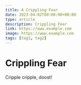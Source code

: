 ```yaml
---
title: A Crippling Fear
date: 2023-04-02T00:00:00+00:00
type: article
description: Crippling Fear
link: https://www.example.com
image: https://www.example.com
tags: [tag1, tag2]
---
```


# Crippling Fear

Cripple cripple, doost!
